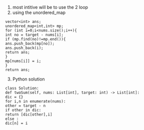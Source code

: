 1. most intitive will be to use the 2 loop
2. using the unordered_map
```
vector<int> ans;
unordered_map<int,int> mp;
for (int i=0;i<nums.size();i++){
int no = target - nums[i];
if (mp.find(no)!=mp.end()){
ans.push_back(mp[no]);
ans.push_back(i);
return ans;
}
mp[nums[i]] = i;
}
return ans;
```
3. Python solution
```
class Solution:
def twoSum(self, nums: List[int], target: int) -> List[int]:
dic = {}
for i,n in enumerate(nums):
other = target - n
if other in dic:
return [dic[other],i]
else :
dic[n] = i
```